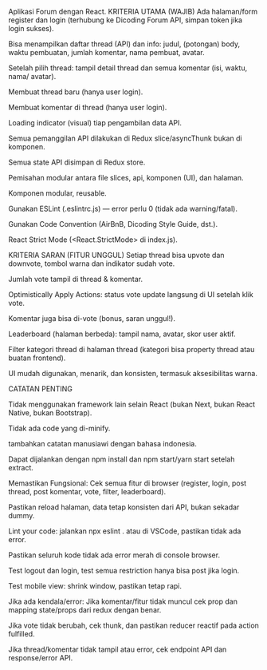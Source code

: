 Aplikasi Forum dengan React.
KRITERIA UTAMA (WAJIB)
 Ada halaman/form register dan login (terhubung ke Dicoding Forum API, simpan token jika login sukses).

 Bisa menampilkan daftar thread (API) dan info: judul, (potongan) body, waktu pembuatan, jumlah komentar, nama pembuat, avatar.

 Setelah pilih thread: tampil detail thread dan semua komentar (isi, waktu, nama/ avatar).

 Membuat thread baru (hanya user login).

 Membuat komentar di thread (hanya user login).

 Loading indicator (visual) tiap pengambilan data API.

 Semua pemanggilan API dilakukan di Redux slice/asyncThunk bukan di komponen.

 Semua state API disimpan di Redux store.

 Pemisahan modular antara file slices, api, komponen (UI), dan halaman.

 Komponen modular, reusable.

 Gunakan ESLint (.eslintrc.js) — error perlu 0 (tidak ada warning/fatal).

 Gunakan Code Convention (AirBnB, Dicoding Style Guide, dst.).

 React Strict Mode (<React.StrictMode> di index.js).

KRITERIA SARAN (FITUR UNGGUL)
 Setiap thread bisa upvote dan downvote, tombol warna dan indikator sudah vote.

 Jumlah vote tampil di thread & komentar.

 Optimistically Apply Actions: status vote update langsung di UI setelah klik vote.

 Komentar juga bisa di-vote (bonus, saran unggul!).

 Leaderboard (halaman berbeda): tampil nama, avatar, skor user aktif.

 Filter kategori thread di halaman thread (kategori bisa property thread atau buatan frontend).

 UI mudah digunakan, menarik, dan konsisten, termasuk aksesibilitas warna.

CATATAN PENTING


 Tidak menggunakan framework lain selain React (bukan Next, bukan React Native, bukan Bootstrap).

 Tidak ada code yang di-minify.

 tambahkan catatan manusiawi dengan bahasa indonesia.

 Dapat dijalankan dengan npm install dan npm start/yarn start setelah extract.

Memastikan Fungsional:
Cek semua fitur di browser (register, login, post thread, post komentar, vote, filter, leaderboard).

Pastikan reload halaman, data tetap konsisten dari API, bukan sekadar dummy.

Lint your code: jalankan npx eslint . atau di VSCode, pastikan tidak ada error.

Pastikan seluruh kode tidak ada error merah di console browser.

Test logout dan login, test semua restriction hanya bisa post jika login.

Test mobile view: shrink window, pastikan tetap rapi.

Jika ada kendala/error:
Jika komentar/fitur tidak muncul cek prop dan mapping state/props dari redux dengan benar.

Jika vote tidak berubah, cek thunk, dan pastikan reducer reactif pada action fulfilled.

Jika thread/komentar tidak tampil atau error, cek endpoint API dan response/error API.